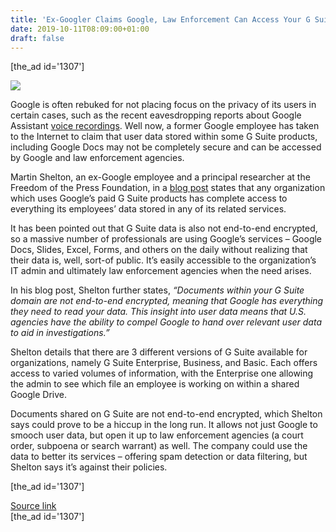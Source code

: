 ```yaml
---
title: 'Ex-Googler Claims Google, Law Enforcement Can Access Your G Suite Data'
date: 2019-10-11T08:09:00+01:00
draft: false
---
```


\[the\_ad id='1307'\]  
  

  
![](https://beebom.com/wp-content/uploads/2018/01/g-suite-feature.jpg)

Google is often rebuked for not placing focus on the privacy of its users in certain cases, such as the recent eavesdropping reports about Google Assistant [voice recordings](https://www.vrt.be/vrtnws/en/2019/07/10/google-employees-are-eavesdropping-even-in-flemish-living-rooms/). Well now, a former Google employee has taken to the Internet to claim that user data stored within some G Suite products, including Google Docs may not be completely secure and can be accessed by Google and law enforcement agencies.  

Martin Shelton, an ex-Google employee and a principal researcher at the Freedom of the Press Foundation, in a [blog post](https://freedom.press/training/blog/newsrooms-lets-talk-about-gsuite/) states that any organization which uses Google’s paid G Suite products has complete access to everything its employees’ data stored in any of its related services.  

It has been pointed out that G Suite data is also not end-to-end encrypted, so a massive number of professionals are using Google’s services – Google Docs, Slides, Excel, Forms, and others on the daily without realizing that their data is, well, sort-of public. It’s easily accessible to the organization’s IT admin and ultimately law enforcement agencies when the need arises.  

In his blog post, Shelton further states, _“Documents within your G Suite domain are not end-to-end encrypted, meaning that Google has everything they need to read your data. This insight into user data means that U.S. agencies have the ability to compel Google to hand over relevant user data to aid in investigations.”_  

Shelton details that there are 3 different versions of G Suite available for organizations, namely G Suite Enterprise, Business, and Basic. Each offers access to varied volumes of information, with the Enterprise one allowing the admin to see which file an employee is working on within a shared Google Drive.  

Documents shared on G Suite are not end-to-end encrypted, which Shelton says could prove to be a hiccup in the long run. It allows not just Google to smooch user data, but open it up to law enforcement agencies (a court order, subpoena or search warrant) as well. The company could use the data to better its services – offering spam detection or data filtering, but Shelton says it’s against their policies.  

  
\[the\_ad id='1307'\]  
  
[Source link](https://beebom.com/ex-googler-g-suite/)  
\[the\_ad id='1307'\]